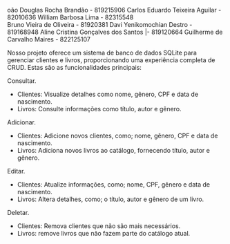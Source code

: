 

oão Douglas Rocha Brandão  - 819215906
Carlos Eduardo Teixeira Aguilar -  82010636
William Barbosa Lima - 82315548     
Bruno Vieira de Oliveira - 81920381
Davi Yenikomochian Destro - 819168948
Aline Cristina Gonçalves dos Santos |- 819120664
Guilherme de Carvalho Maires - 822125107


Nosso projeto oferece um sistema de banco de dados SQLite para gerenciar clientes e livros,
proporcionando uma experiência completa de CRUD. Estas são as funcionalidades principais:  

Consultar.
- Clientes: Visualize detalhes como nome, gênero, CPF e data de nascimento.
- Livros: Consulte informações como título, autor e gênero.

Adicionar.
- Clientes: Adicione novos clientes, como; nome, gênero, CPF e data de nascimento. 
- Livros: Adiciona novos livros ao catálogo, fornecendo título, autor e gênero.

Editar.
- Clientes: Atualize informações, como; nome, CPF, gênero e data de nascimento. 
- Livros: Altera detalhes, como; o título, autor e gênero de um livro.

Deletar.
- Clientes: Remova clientes que não são mais necessários.
- Livros: remove livros que não fazem parte do catálogo atual.
 


